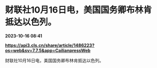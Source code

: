 # 财联社10月16日电，美国国务卿布林肯抵达以色列。

**2023-10-16 08:41**

**https://api3.cls.cn/share/article/1486223?os=web&sv=7.7.5&app=CailianpressWeb**

财联社10月16日电，美国国务卿布林肯抵达以色列。